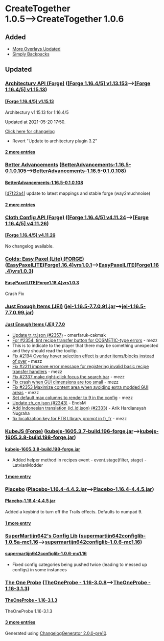 # CreateTogether 1.0.5⟶CreateTogether 1.0.6

## Added

* [More Overlays Updated](https://www.curseforge.com/minecraft/mc-mods/more-overlays-updated)
* [Simply Backpacks](https://www.curseforge.com/minecraft/mc-mods/simply-backpacks)

## Updated

### [Architectury API (Forge)](https://www.curseforge.com/minecraft/mc-mods/architectury-forge) ([[Forge 1.16.4/5] v1.13.153](https://www.curseforge.com/minecraft/mc-mods/architectury-forge/files/3307825)⟶[[Forge 1.16.4/5] v1.15.13](https://www.curseforge.com/minecraft/mc-mods/architectury-forge/files/3316907))

#### [[Forge 1.16.4/5] v1.15.13](https://www.curseforge.com/minecraft/mc-mods/architectury-forge/files/3316907)

Architectury v1.15.13 for 1.16.4/5

Updated at 2021-05-20 17:50.

[Click here for changelog](https://www.github.com/architectury/architectury/commits/1.16)

* Revert "Update to architectury plugin 3.2"

#### [2 more entries](https://www.curseforge.com/minecraft/mc-mods/architectury-forge/files/all)

### [Better Advancements](https://www.curseforge.com/minecraft/mc-mods/better-advancements) ([BetterAdvancements-1.16.5-0.1.0.105](https://www.curseforge.com/minecraft/mc-mods/better-advancements/files/3218942)⟶[BetterAdvancements-1.16.5-0.1.0.108](https://www.curseforge.com/minecraft/mc-mods/better-advancements/files/3317873))

#### [BetterAdvancements-1.16.5-0.1.0.108](https://www.curseforge.com/minecraft/mc-mods/better-advancements/files/3317873)

[[d7f22a4](https://github.com/way2muchnoise/BetterAdvancements/commit/d7f22a40f8d786ad8d5a47fb86aaa5e7e234a0ac)] update to latest mappings and stable forge (way2muchnoise)

#### [2 more entries](https://www.curseforge.com/minecraft/mc-mods/better-advancements/files/all)

### [Cloth Config API (Forge)](https://www.curseforge.com/minecraft/mc-mods/cloth-config-forge) ([[Forge 1.16.4/5] v4.11.24](https://www.curseforge.com/minecraft/mc-mods/cloth-config-forge/files/3304791)⟶[[Forge 1.16.4/5] v4.11.26](https://www.curseforge.com/minecraft/mc-mods/cloth-config-forge/files/3311352))

#### [[Forge 1.16.4/5] v4.11.26](https://www.curseforge.com/minecraft/mc-mods/cloth-config-forge/files/3311352)

No changelog available.

### [Colds: Easy Paxel (Lite) (FORGE)](https://www.curseforge.com/minecraft/mc-mods/colds-easy-paxel-lite) ([EasyPaxelLITE(Forge1.16.4)vrs1.0.1](https://www.curseforge.com/minecraft/mc-mods/colds-easy-paxel-lite/files/3303962)⟶[EasyPaxelLITE(Forge1.16.4)vrs1.0.3](https://www.curseforge.com/minecraft/mc-mods/colds-easy-paxel-lite/files/3318334))

#### [EasyPaxelLITE(Forge1.16.4)vrs1.0.3](https://www.curseforge.com/minecraft/mc-mods/colds-easy-paxel-lite/files/3318334)

Crash Fix

### [Just Enough Items (JEI)](https://www.curseforge.com/minecraft/mc-mods/jei) ([jei-1.16.5-7.7.0.91.jar](https://www.curseforge.com/minecraft/mc-mods/jei/files/3308495)⟶[jei-1.16.5-7.7.0.99.jar](https://www.curseforge.com/minecraft/mc-mods/jei/files/3318286))

#### [Just Enough Items (JEI) 7.7.0](https://www.curseforge.com/minecraft/mc-mods/jei/files/3318286)

* [Update tr_tr.json (#2357)](https://github.com/mezz/JustEnoughItems/commit/9a2a1680ae4c52506a88bda590d557eaeae8146f) - omerfaruk-cakmak
* [For #2354, tint recipe transfer button for COSMETIC-type errors](https://github.com/mezz/JustEnoughItems/commit/940ce3a552e53dbc0156b7ba112076361da99060) - mezz
* This is to indicate to the player that there may be something unexpected and they should read the tooltip.
* [Fix #2194 Overlay hover selection effect is under items/blocks instead of over](https://github.com/mezz/JustEnoughItems/commit/7943871ef61d7febad42c12ff21ce036350f37b8) - mezz
* [Fix #2211 improve error message for registering invalid basic recipe transfer handlers](https://github.com/mezz/JustEnoughItems/commit/b606b591a17666971e1377b265286eefd82fe466) - mezz
* [Fix #2337 make right-click focus the search bar](https://github.com/mezz/JustEnoughItems/commit/b103a0790f5036220e902fa23336d143fd999db5) - mezz
* [Fix crash when GUI dimensions are too small](https://github.com/mezz/JustEnoughItems/commit/7371edbda142621c9fe2bff60fe1bf9b53e0abc0) - mezz
* [Fix #2353 Maximize content area when avoiding extra modded GUI areas](https://github.com/mezz/JustEnoughItems/commit/aa7eb8d0a0b9b1716ffb126ffe86781174aa6303) - mezz
* [Set default max columns to render to 9 in the config](https://github.com/mezz/JustEnoughItems/commit/55ef38b56ecc7bcdbeb52d56e3158c6d617a02e8) - mezz
* [Update zh_cn.json (#2343)](https://github.com/mezz/JustEnoughItems/commit/98fe298de6e15bcea32fef1baadd95b931a009c8) - EndsM
* [Add Indonesian translation (id_id.json) (#2333)](https://github.com/mezz/JustEnoughItems/commit/b703378b98bbd19016467f6cbd0bd8d255f79aa6) - Arik Hardiansyah Nugraha
* [fix localization key for FTB LIbrary prompt in fr_fr](https://github.com/mezz/JustEnoughItems/commit/7d2e3057e7143eb768da67defb47989142ba1a14) - mezz

### [KubeJS (Forge)](https://www.curseforge.com/minecraft/mc-mods/kubejs-forge) ([kubejs-1605.3.7-build.196-forge.jar](https://www.curseforge.com/minecraft/mc-mods/kubejs-forge/files/3309392)⟶[kubejs-1605.3.8-build.198-forge.jar](https://www.curseforge.com/minecraft/mc-mods/kubejs-forge/files/3312706))

#### [kubejs-1605.3.8-build.198-forge.jar](https://www.curseforge.com/minecraft/mc-mods/kubejs-forge/files/3312706)

* Added helper method in recipes event - event.stage(filter, stage) - LatvianModder

#### [1 more entry](https://www.curseforge.com/minecraft/mc-mods/kubejs-forge/files/all)

### [Placebo](https://www.curseforge.com/minecraft/mc-mods/placebo) ([Placebo-1.16.4-4.4.2.jar](https://www.curseforge.com/minecraft/mc-mods/placebo/files/3281276)⟶[Placebo-1.16.4-4.4.5.jar](https://www.curseforge.com/minecraft/mc-mods/placebo/files/3314315))

#### [Placebo-1.16.4-4.4.5.jar](https://www.curseforge.com/minecraft/mc-mods/placebo/files/3314315)

Added a keybind to turn off the Trails effects. Defaults to numpad 9.

#### [1 more entry](https://www.curseforge.com/minecraft/mc-mods/placebo/files/all)

### [SuperMartijn642's Config Lib](https://www.curseforge.com/minecraft/mc-mods/supermartijn642s-config-lib) ([supermartijn642configlib-1.0.5a-mc1.16](https://www.curseforge.com/minecraft/mc-mods/supermartijn642s-config-lib/files/3226128)⟶[supermartijn642configlib-1.0.6-mc1.16](https://www.curseforge.com/minecraft/mc-mods/supermartijn642s-config-lib/files/3312641))

#### [supermartijn642configlib-1.0.6-mc1.16](https://www.curseforge.com/minecraft/mc-mods/supermartijn642s-config-lib/files/3312641)

* Fixed config categories being pushed twice (leading to messed up configs) in some instances

### [The One Probe](https://www.curseforge.com/minecraft/mc-mods/the-one-probe) ([TheOneProbe - 1.16-3.0.8](https://www.curseforge.com/minecraft/mc-mods/the-one-probe/files/3303361)⟶[TheOneProbe - 1.16-3.1.3](https://www.curseforge.com/minecraft/mc-mods/the-one-probe/files/3312816))

#### [TheOneProbe - 1.16-3.1.3](https://www.curseforge.com/minecraft/mc-mods/the-one-probe/files/3312816)

TheOneProbe 1.16-3.1.3

#### [3 more entries](https://www.curseforge.com/minecraft/mc-mods/the-one-probe/files/all)

Generated using [ChangelogGenerator 2.0.0-pre10](https://github.com/TheRandomLabs/ChangelogGenerator).
